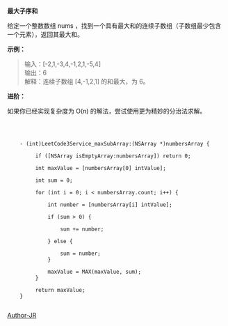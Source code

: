 **最大子序和**

给定一个整数数组 nums ，找到一个具有最大和的连续子数组（子数组最少包含一个元素），返回其最大和。

**示例：**
> 输入：[-2,1,-3,4,-1,2,1,-5,4]  
> 输出：6  
> 解释：连续子数组 [4,-1,2,1] 的和最大，为 6。  

**进阶：**  

如果你已经实现复杂度为 O(n) 的解法，尝试使用更为精妙的分治法求解。

​       
```objc
​  
​  ​  ​- (int)LeetCode3Service_maxSubArray:(NSArray *)numbersArray {
​  ​  ​
​  ​  ​     if ([NSArray isEmptyArray:numbersArray]) return 0;
​  ​  ​
​  ​  ​     int maxValue = [numbersArray[0] intValue];
​  ​  ​
​  ​  ​     int sum = 0;
​  ​  ​
​  ​  ​     for (int i = 0; i < numbersArray.count; i++) {
​  ​  ​
​  ​  ​         int number = [numbersArray[i] intValue];
​  ​  ​
​  ​  ​         if (sum > 0) {
​  ​  ​
​  ​  ​             sum += number;
​  ​  ​
​  ​  ​         } else {
​  ​  ​
​  ​  ​             sum = number;
​  ​  ​         }
​  ​  ​
​  ​  ​         maxValue = MAX(maxValue, sum);
​  ​  ​     }
​  ​  ​
​  ​  ​     return maxValue;
​  ​  ​} 
​  
```   

​[Author-JR](https://github.com/MINIProer)
